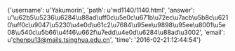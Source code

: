 {'username': u'Yakumorin', 'path': u'wd1140/1140.html', 'answer': u'\u62b5\u5236\u6284\u88ad\uff0c\u5e0c\u671b\u72ec\u7acb\u5b8c\u6210\uff0c\u9047\u5230\u4e0d\u61c2\u7684\u95ee\u9898\u95ee\u8001\u5e08\u540c\u5b66\u4f46\u662f\u7edd\u4e0d\u6284\u88ad\u3002', 'email': u'chenpu13@mails.tsinghua.edu.cn', 'time': '2016-02-21:12:44:54'}